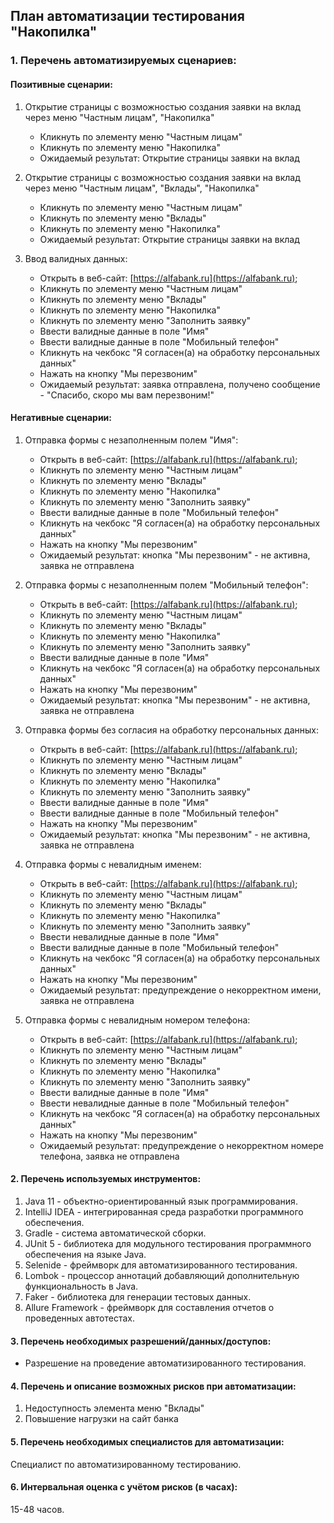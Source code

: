 ## План автоматизации тестирования "Накопилка"

### 1. Перечень автоматизируемых сценариев:

#### Позитивные сценарии:

1. Открытие страницы с возможностью создания заявки на вклад через меню "Частным лицам", "Накопилка"
    - Кликнуть по элементу меню "Частным лицам"
    - Кликнуть по элементу меню "Накопилка"
    - Ожидаемый результат: Открытие страницы заявки на вклад
    
1. Открытие страницы с возможностью создания заявки на вклад через меню "Частным лицам", "Вклады", "Накопилка"
    - Кликнуть по элементу меню "Частным лицам"
    - Кликнуть по элементу меню "Вклады"
    - Кликнуть по элементу меню "Накопилка"
    - Ожидаемый результат: Открытие страницы заявки на вклад

1. Ввод валидных данных:
    - Открыть в веб-сайт: [https://alfabank.ru](https://alfabank.ru);
    - Кликнуть по элементу меню "Частным лицам"
    - Кликнуть по элементу меню "Вклады"
    - Кликнуть по элементу меню "Накопилка"
    - Кликнуть по элементу меню "Заполнить заявку"
    - Ввести валидные данные в поле "Имя"
    - Ввести валидные данные в поле "Мобильный телефон"
    - Кликнуть на чекбокс "Я согласен(а) на обработку персональных данных"
    - Нажать на кнопку "Мы перезвоним"
    - Ожидаемый результат: заявка отправлена, получено сообщение - "Спасибо, скоро мы вам перезвоним!"

#### Негативные сценарии:

1. Отправка формы с незаполненным полем "Имя":
    - Открыть в веб-сайт: [https://alfabank.ru](https://alfabank.ru);
    - Кликнуть по элементу меню "Частным лицам"
    - Кликнуть по элементу меню "Вклады"
    - Кликнуть по элементу меню "Накопилка"
    - Кликнуть по элементу меню "Заполнить заявку"
    - Ввести валидные данные в поле "Мобильный телефон"
    - Кликнуть на чекбокс "Я согласен(а) на обработку персональных данных"
    - Нажать на кнопку "Мы перезвоним"
    - Ожидаемый результат: кнопка "Мы перезвоним" - не активна, заявка не отправлена
    
1. Отправка формы с незаполненным полем "Мобильный телефон":
    - Открыть в веб-сайт: [https://alfabank.ru](https://alfabank.ru);
    - Кликнуть по элементу меню "Частным лицам"
    - Кликнуть по элементу меню "Вклады"
    - Кликнуть по элементу меню "Накопилка"
    - Кликнуть по элементу меню "Заполнить заявку"
    - Ввести валидные данные в поле "Имя"
    - Кликнуть на чекбокс "Я согласен(а) на обработку персональных данных"
    - Нажать на кнопку "Мы перезвоним"
    - Ожидаемый результат: кнопка "Мы перезвоним" - не активна, заявка не отправлена
    
1. Отправка формы без согласия на обработку персональных данных:
    - Открыть в веб-сайт: [https://alfabank.ru](https://alfabank.ru);
    - Кликнуть по элементу меню "Частным лицам"
    - Кликнуть по элементу меню "Вклады"
    - Кликнуть по элементу меню "Накопилка"
    - Кликнуть по элементу меню "Заполнить заявку"
    - Ввести валидные данные в поле "Имя"
    - Ввести валидные данные в поле "Мобильный телефон"
    - Нажать на кнопку "Мы перезвоним"
    - Ожидаемый результат: кнопка "Мы перезвоним" - не активна, заявка не отправлена
    
1. Отправка формы с невалидным именем:
    - Открыть в веб-сайт: [https://alfabank.ru](https://alfabank.ru);
    - Кликнуть по элементу меню "Частным лицам"
    - Кликнуть по элементу меню "Вклады"
    - Кликнуть по элементу меню "Накопилка"
    - Кликнуть по элементу меню "Заполнить заявку"
    - Ввести невалидные данные в поле "Имя"
    - Ввести валидные данные в поле "Мобильный телефон"
    - Кликнуть на чекбокс "Я согласен(а) на обработку персональных данных"
    - Нажать на кнопку "Мы перезвоним"
    - Ожидаемый результат: предупреждение о некорректном имени, заявка не отправлена
    
1. Отправка формы с невалидным номером телефона:
    - Открыть в веб-сайт: [https://alfabank.ru](https://alfabank.ru);
    - Кликнуть по элементу меню "Частным лицам"
    - Кликнуть по элементу меню "Вклады"
    - Кликнуть по элементу меню "Накопилка"
    - Кликнуть по элементу меню "Заполнить заявку"
    - Ввести валидные данные в поле "Имя"
    - Ввести невалидные данные в поле "Мобильный телефон"
    - Кликнуть на чекбокс "Я согласен(а) на обработку персональных данных"
    - Нажать на кнопку "Мы перезвоним"
    - Ожидаемый результат: предупреждение о некорректном номере телефона, заявка не отправлена
        
#### 2. Перечень используемых инструментов:

1. Java 11 - объектно-ориентированный язык программирования.
2. IntelliJ IDEA - интегрированная среда разработки программного обеспечения.
3. Gradle - система автоматической сборки.
4. JUnit 5 - библиотека для модульного тестирования программного обеспечения на языке Java.
6. Selenide - фреймворк для автоматизированного тестирования.
7. Lombok - процессор аннотаций добавляющий дополнительную функциональность в Java.
8. Faker - библиотека для генерации тестовых данных.
9. Allure Framework - фреймворк для составления отчетов о проведенных автотестах.

#### 3. Перечень необходимых разрешений/данных/доступов:

  - Разрешение на проведение автоматизированного тестирования.

#### 4. Перечень и описание возможных рисков при автоматизации:

1. Недоступность элемента меню "Вклады"
1. Повышение нагрузки на сайт банка

#### 5. Перечень необходимых специалистов для автоматизации:

Специалист по автоматизированному тестированию.

#### 6. Интервальная оценка с учётом рисков (в часах):

15-48 часов.

